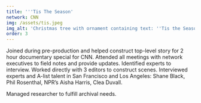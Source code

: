 ```yaml
---
title: '''Tis The Season'
network: CNN
img: /assets/tis.jpeg
img_alt: 'Christmas tree with ornament containing text: ''Tis the Season'
order: 3
---
```


Joined during pre-production and helped construct top-level story for 2 hour documentary special for CNN. Attended all meetings with network executives to field notes and provide updates. Identified experts to interview. Worked directly with 3 editors to construct scenes. Interviewed experts and A-list talent in San Francisco and Los Angeles: Shane Black, Phil Rosenthal, NPR’s Aisha Harris, Clea Duvall.

Managed researcher to fulfill archival needs. 
